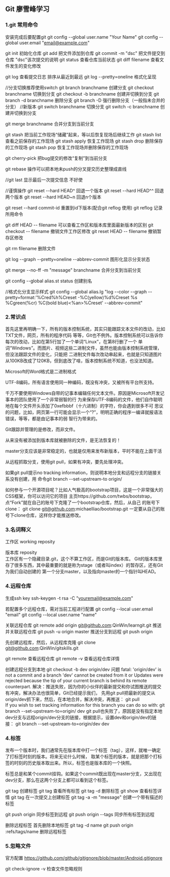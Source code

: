 ## Git 廖雪峰学习

### 1.git 常用命令
  
  安装完成后要配置git
  git config --global user.name "Your Name"
  git config --global user.email "email@example.com"
  
  git  init 初始化仓库
  git  add   把文件添加到仓库
  git  commit -m "dsc"  把文件提交到仓库  "dsc"该次提交的说明
  git  status 查看仓库当前状态
  git  diff   filename 查看文件发生的变化修改
  
  git  log  查看提交日志  排序从最近到最远
  git  log --pretty=oneline  格式化呈现 
  
  //分支切换推荐使用switch
  git branch branchname 创建分支
  git checkout branchname 切换到分支
  git checkout -b branchname  创建并切换到分支
  git branch -d branchname 删除分支
  git branch -D <name>  强行删除分支（一般指未合并的分支）
  //新版本
  git switch branchname 切换分支
  git switch -c branchname 创建并切换到分支
  
  git merge branchname 合并分支到当前分支
  
  git stash 把当前工作现场“储藏”起来，等以后恢复现场后继续工作
  git stash list 查看之前保存的工作现场
  git stash apply  恢复工作现场 
  git stash drop   删除保存的工作现场
  git stash pop   恢复工作现场并删除保存的工作现场
  
  git cherry-pick <commit> 把bug提交的修改“复制”到当前分支
  
  git rebase  操作可以把本地未push的分叉提交历史整理成直线
  
  //git last 显示最后一次提交信息 不好使
  
  //谨慎操作
  git  reset --hard HEAD^  回退一个版本
  git  reset --hard HEAD^^ 回退两个版本
  git  reset --hard HEAD~n  回退n个版本
  
  git  reset --hard commit-id  重置到id下版本(配合git  reflog 使用)
  git reflog  记录所用命令
  
  git diff HEAD -- filename 可以查看工作区和版本库里面最新版本的区别
  git checkout -- filename  撤销文件工作区修改 
  git reset HEAD -- filename 撤销暂存区修改
  
  git rm filename  删除文件
  
  
  git log --graph --pretty=oneline --abbrev-commit  图形化显示分支状态
  
  git merge --no-ff -m "message" branchname  合并分支到当前分支
  
  git config --global alias.st status 创建别名
  
  //格式化分支显示样式
  git config --global alias.lg "log --color --graph --pretty=format:'%Cred%h%Creset -%C(yellow)%d%Creset %s %Cgreen(%cr) %C(bold blue)<%an>%Creset' --abbrev-commit"
  
### 2.常识点
首先这里再明确一下，所有的版本控制系统，其实只能跟踪文本文件的改动，比如TXT文件，网页，所有的程序代码
等等，Git也不例外。版本控制系统可以告诉你每次的改动，比如在第5行加了一个单词“Linux”，在第8行删了一个
单词“Windows”。而图片、视频这些二进制文件，虽然也能由版本控制系统管理，但没法跟踪文件的变化，只能把
二进制文件每次改动串起来，也就是只知道图片从100KB改成了120KB，但到底改了啥，版本控制系统不知道，也没法知道。

Microsoft的Word格式是二进制格式

UTF-8编码，所有语言使用同一种编码，既没有冲突，又被所有平台所支持。

千万不要使用Windows自带的记事本编辑任何文本文件。原因是Microsoft开发记事本的团队使用了一个非常弱智的行
为来保存UTF-8编码的文件，他们自作聪明地在每个文件开头添加了0xefbbbf（十六进制）的字符，你会遇到很多不可
思议的问题，比如，网页第一行可能会显示一个“?”，明明正确的程序一编译就报语法错误，等等，都是由记事本的弱
智行为带来的。  

Git跟踪并管理的是修改，而非文件。

从来没有被添加到版本库就被删除的文件，是无法恢复的！

master分支应该是非常稳定的，也就是仅用来发布新版本，平时不能在上面干活

从远程抓取分支，使用git pull，如果有冲突，要先处理冲突。

如果git pull提示no tracking information，则说明本地分支和远程分支的链接关系没有创建，用
命令git branch --set-upstream-to <branch-name> origin/<branch-name>

如何参与一个开源项目呢？比如人气极高的bootstrap项目，这是一个非常强大的CSS框架，你可以访问它的项目
主页https://github.com/twbs/bootstrap，点“Fork”就在自己的账号下克隆了一个bootstrap仓库，然后，从自己
的账号下clone：
git clone git@github.com:michaelliao/bootstrap.git
一定要从自己的账号下clone仓库，这样你才能推送修改。

### 3.名词释义

工作区 working reposity

版本库  reposity  
工作区有一个隐藏目录.git，这个不算工作区，而是Git的版本库。
Git的版本库里存了很多东西，其中最重要的就是称为stage（或者叫index）的暂存区，还有Git为我们自动创建的
第一个分支master，以及指向master的一个指针叫HEAD。

### 4.远程仓库
 生成ssh key
 ssh-keygen -t rsa -C "youremail@example.com"
 
 若配置多个远程仓库，需对当前工程进行配置
 git config --local user.email "email"
 git config --local user.name  "name"
 
 关联远程仓库
 git remote add origin git@github.com:QinWin/learngit.git
 推送并关联远程仓库
 git push -u origin master
 推送分支到远程
 git push origin <name> 
 
 先创建远程库，然后，从远程库克隆
 git clone git@github.com:QinWin/gitskills.git
 
 git remote 查看远程仓库
 git remote -v 查看远程仓库详情
 
 创建远程分支到本地
 git checkout -b dev origin/dev
 问题
 fatal: 'origin/dev' is not a commit and a branch 'dev' cannot be created from it
  or Updates were rejected because the tip of your current branch is behind
 its remote counterpart.
 解决：推送失败，因为你的小伙伴的最新提交和你试图推送的提交有冲突，解决办法也很简单，Git已经提示我们，
 先用git pull把最新的提交从origin/dev抓下来，然后，在本地合并，解决冲突，再推送：
 git pull  
 If you wish to set tracking information for this branch you can do so with:
 git branch --set-upstream-to=origin/<branch> dev
 git pull也失败了，原因是没有指定本地dev分支与远程origin/dev分支的链接，根据提示，设置dev和origin/dev的链接：
 git branch --set-upstream-to=origin/dev dev


### 4.标签
发布一个版本时，我们通常先在版本库中打一个标签（tag），这样，就唯一确定了打标签时刻的版本。将来无论什么时候，
取某个标签的版本，就是把那个打标签的时刻的历史版本取出来。所以，标签也是版本库的一个快照。

标签总是和某个commit挂钩。如果这个commit既出现在master分支，又出现在dev分支，那么在这两个分支上都可以看到这个标签。

git tag <name> 创建标签
git tag   查看所有标签
git tag -d <name> 删除标签
git show <name> 查看标签详情
git tag <name> <commit-id> 在一次提交上创建标签
git tag -a <name> -m "message" <commit-id>  创建一个带有描述的标签

git push origin <name> 同步标签到远程
git push origin --tags  同步所有标签到远程

删除远程标签 首先删除本地标签
git tag -d name
git push origin :refs/tags/name  删除远程标签

### 5.忽略文件
官方配置
https://github.com/github/gitignore/blob/master/Android.gitignore

git check-ignore -v <filename> 检查文件忽略规则
